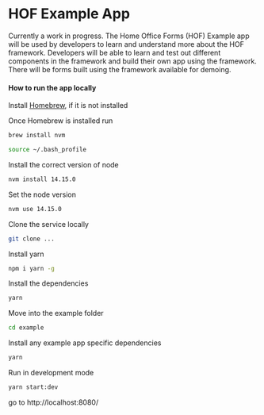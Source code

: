 # HOF Example App

Currently a work in progress. The Home Office Forms (HOF) Example app will be used by developers to learn and understand more about the HOF framework. Developers will be able to learn and test out different components in the framework and build their own app using the framework. There will be forms built using the framework available for demoing. 

#### How to run the app locally 

Install [Homebrew](https://brew.sh/), if it is not installed 

Once Homebrew is installed run 

```bash
brew install nvm
```
```bash
source ~/.bash_profile
```

Install the correct version of node

```bash
nvm install 14.15.0
```

Set the node version

```bash
nvm use 14.15.0
```

Clone the service locally

```bash
git clone ... 
```

Install yarn 

```bash
npm i yarn -g 
```

Install the dependencies 

```bash
yarn
```

Move into the example folder 

```bash
cd example
```

Install any example app specific dependencies 

```bash
yarn
```

Run in development mode 

```bash
yarn start:dev
```

go to http://localhost:8080/
